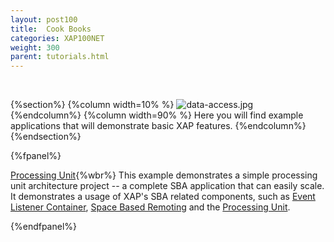 ```yaml
---
layout: post100
title:  Cook Books
categories: XAP100NET
weight: 300
parent: tutorials.html
---
```


<br>

 {%section%}
 {%column width=10% %}
 ![data-access.jpg](/attachment_files/subject/data-access.png)
 {%endcolumn%}
 {%column width=90% %}
 Here you will find example applications that will demonstrate basic XAP features.
 {%endcolumn%}
 {%endsection%}

{%fpanel%}

[Processing Unit](./dotnet-your-first-xtp-application.html){%wbr%}
This example demonstrates a simple processing unit architecture project -- a complete SBA application that can easily scale. It demonstrates a usage of XAP's SBA related components, such as [Event Listener Container](./event-processing.html), [Space Based Remoting](./space-based-remoting-overview.html) and the [Processing Unit](./the-processing-unit-overview.html).

{%endfpanel%}


